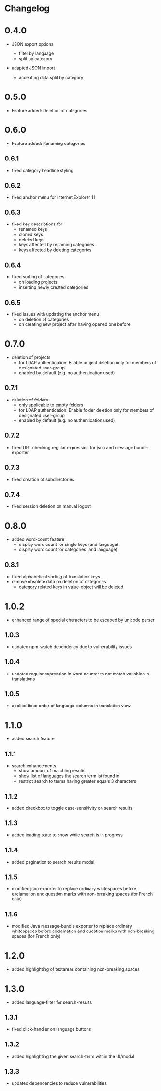 # Changelog

# 0.4.0

- JSON export options
    - filter by language
    - split by category
    
- adapted JSON import
    - accepting data split by category
     
# 0.5.0

- Feature added: Deletion of categories
    
# 0.6.0

- Feature added: Renaming categories

## 0.6.1

- fixed category headline styling
 
## 0.6.2

- fixed anchor menu for Internet Explorer 11

## 0.6.3

- fixed key descriptions for
    - renamed keys
    - cloned keys
    - deleted keys
    - keys affected by renaming categories
    - keys affected by deleting categories

## 0.6.4

- fixed sorting of categories
    - on loading projects
    - inserting newly created categories
     
## 0.6.5

- fixed issues with updating the anchor menu
    - on deletion of categories
    - on creating new project after having opened one before 
    
# 0.7.0

- deletion of projects
    - for LDAP authentication: Enable project deletion only for members of designated user-group
    - enabled by default (e.g. no authentication used)
    
## 0.7.1
    
- deletion of folders
    - only applicable to empty folders
    - for LDAP authentication: Enable folder deletion only for members of designated user-group
    - enabled by default (e.g. no authentication used)
    
## 0.7.2
    
- fixed URL checking regular expression for json and message bundle exporter

## 0.7.3
    
- fixed creation of subdirectories

## 0.7.4

- fixed session deletion on manual logout

# 0.8.0

- added word-count feature
    - display word count for single keys (and language)
    - display word count for categories (and language)
    
## 0.8.1

- fixed alphabetical sorting of translation keys
- remove obsolete data on deletion of categories
    - category related keys in value-object will be deleted 

# 1.0.2
- enhanced range of special characters to be escaped by unicode parser

## 1.0.3
- updated npm-watch dependency due to vulnerability issues

## 1.0.4
- updated regular expression in word counter to not match variables in translations

## 1.0.5
- applied fixed order of language-columns in translation view

# 1.1.0
- added search feature

## 1.1.1
- search enhancements
    - show amount of matching results
    - show list of languages the search term ist found in
    - restrict search to terms having greater equals 3 characters

## 1.1.2
- added checkbox to toggle case-sensitivity on search results

## 1.1.3
- added loading state to show while search is in progress

## 1.1.4
- added pagination to search results modal

## 1.1.5
- modified json exporter to replace ordinary whitespaces before exclamation and question marks with non-breaking spaces (for French only)

## 1.1.6
- modified Java message-bundle exporter to replace ordinary whitespaces before exclamation and question marks with non-breaking spaces (for French only)

# 1.2.0
- added highlighting of textareas containing non-breaking spaces

# 1.3.0
- added language-filter for search-results

## 1.3.1
- fixed click-handler on language buttons

## 1.3.2
- added highlighting the given search-term within the UI/modal

## 1.3.3
- updated dependencies to reduce vulnerabilities